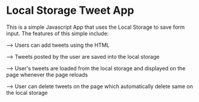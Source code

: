 # Local Storage Tweet App
This is a simple Javascript App that uses the Local Storage to save form input. 
The features of this simple include:



--> Users can add tweets using the HTML

--> Tweets posted by the user are saved into the local storage

--> User's tweets are loaded from the local storage and displayed on the page whenever the page reloads

--> User can delete tweets on the page which automatically delete same on the local storage 
